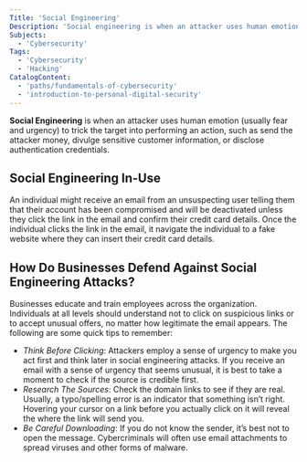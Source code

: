 ```yaml
---
Title: 'Social Engineering'
Description: 'Social engineering is when an attacker uses human emotion (usually fear and urgency) to trick the target into performing an action, such as sending the attacker money, divulging sensitive customer information, or disclosing authentication credentials.'
Subjects:
  - 'Cybersecurity'
Tags:
  - 'Cybersecurity'
  - 'Hacking'
CatalogContent:
  - 'paths/fundamentals-of-cybersecurity'
  - 'introduction-to-personal-digital-security'
---
```


**Social Engineering** is when an attacker uses human emotion (usually fear and urgency) to trick the target into performing an action, such as send the attacker money, divulge sensitive customer information, or disclose authentication credentials.

## Social Engineering In-Use

An individual might receive an email from an unsuspecting user telling them that their account has been compromised and will be deactivated unless they click the link in the email and confirm their credit card details. Once the individual clicks the link in the email, it navigate the individual to a fake website where they can insert their credit card details. 

## How Do Businesses Defend Against Social Engineering Attacks?

Businesses educate and train employees across the organization. Individuals at all levels should understand not to click on suspicious links or to accept unusual offers, no matter how legitimate the email appears. The following are some quick tips to remember:
- _Think Before Clicking_: Attackers employ a sense of urgency to make you act first and think later in social engineering attacks. If you receive an email with a sense of urgency that seems unusual, it is best to take a moment to check if the source is credible first.
- _Research The Sources_: Check the domain links to see if they are real. Usually, a typo/spelling error is an indicator that something isn’t right. Hovering your cursor on a link before you actually click on it will reveal the where the link will send you. 
- _Be Careful Downloading_: If you do not know the sender, it’s best not to open the message. Cybercriminals will often use email attachments to spread viruses and other forms of malware.
